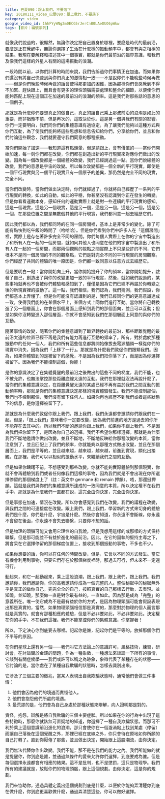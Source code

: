 ```yaml
---
title: 巴夏090：跟上我們，不要落下
key: 20180111_video_巴夏090：跟上我們，不要落下
category: video
google_video_id: 1hhFYyWNg2m0ECG5rJerCnB0LAeOUO6pWkw
tags: [影片｜編號系列]
---
```


就像我們說過的，很顯然，無論你決定把自己置身於哪裡，要麼是時代的最前沿，要麼是正在覺醒中，無論你選擇了生活在什麼樣的振動頻率中，都會有與之相稱的結果。我現在要解釋和描述其中一個事實，那就是你們最前沿的臨界意識，和我們及像我們這樣的外星人有關的這場振動的浪潮。

一段時間以前，以你們計算的時間來說，我們告訴過你們事情正在加速。而如果你們還沒有將自己快速到與你們真正的激情相一致——不是說你們不能晚些時候再做——但是你們晚些時候再做的話會使得那更加的困難，因為那樣你們會感覺到不得不加緊、趕快跟上，而且會有更多的理性頭腦需要處理和整合的細節，以便使你們能夠匹配上現在這個正在加速的最前沿的浪潮的頻率。這是我們對那些話的意思的一個例子。

那就是為什麼你們要想真正的做自己，真正的讓自己乘上那波前沿的浪潮是如此的重要，而非猶豫不前，但是再次的，這取決於你。這是另一個與我們有關的影響。你們一定要明白，我們同你們的集體意識有過協定，為了讓我們能夠以這種方式與你們互動，為了使我們能夠將這些思想和信息告知給你們，分享給你們，並且和你們討論這些觀念，我們就要遵守我們同意的那種振動。

當你們開始了加速——我知道這有點頭暈，但是請跟上，會有價值的——當你們開始加速，每一刻你們都在改變，你們都在創造出新的平行現實來對應你們做出的改變。因為每一個改變都是一個總體的改變，我們已經說過這一點。當你們說總體的改變，我們的意思是宇宙的改變。所以每次改變都是一個全新的平行現實。即使是一個平行現實與另一個平行現實只有一個原子的差異，那仍然是完全不同的現實，完全不同。

當你們改變時，當你們做出決定時，你們就經過了，你就將自己經歷了一系列的平行現實的轉換，如此的自動，如此的平穩，你甚至沒有認識到你正在發生的轉變。但是你看看運動本身，感知任何的運動實際上就是對一些連續的平行現實的感知。這是一個現實，這是另一個現實，這是另一個，這是另一個，這是另一個，這是另一個，在那些位置之間是無數個其他的平行現實，我們都同意一起去經歷它們。

因此我們都以為，我們都同時的在同一個房間裡，基本上是非常少的變化，除了可能有點快到吃午飯的時間了（哈哈哈）。但是你們看到你們中許多人在「這個房間」裡，實際上是存在著許多完全不同的房間。你們每個人實際上在你的宇宙中製造出了和所有人在一起的一個房間，就如同其他人也同意在他們的宇宙中製造出了和所有人在一起的一個房間，而那兩個觀察的視點之間實際上不只是些許的不同，它們根本不是同一個房間的不同的觀察點，它們是對完全不同的平行現實的房間觀察。你們經歷了共同的體驗的唯一原因是，你們都一致同意以任意方式去經歷它。

但是要明白一點：當你開始向上升，當你開始提升了你的頻率，當你開始提升，啟發了自己，創造出了與你的改變更加一致的平行現實，然後，就如我們說過的，某些事物就再也不會被你們體驗和感知到了，僅僅是因為它們已經不再屬於你轉變之後的新現實裡的振動了。這一點，我們相信，我們認為，我們猜測，我們假設，你們都基本上弄懂了。但是你可能沒有認識到的是，我們已經同你們的更高意識達成一致，使得我們能夠在某個水平上，某個方式上同你們進行互動。當你將自己轉換進了另一個層面上，你會在那個層面上感知到我們的那個面向，並且可以互動；但是如果你沒轉變進入那個層面，你就不會感知到我們在那個層面上同意的與你們的互動。

隨著事情的改變，隨著你們的集體意識到了臨界轉換的最前沿，那些距離覺醒的最前沿太遠的位置已經不再是我們有能力再進行互動的頻率了。所有，對於處於那種振動中的任何一個人，我們和所有這些信息都將開始像拔去電源插頭一樣從你們的現實中消失，因為我們「上移了一行」。那就是為什麼我們敦促你們跟緊我們。因為，如果你體驗到的是被留下的感覺，不是因為我們把你落下了，而是因為你選擇被留下。因為我們不能控制這個，你能！

是你的意識決定了在集體覺醒的最前沿之後做出的這些不同的梯度，我們不能，也不被允許，也無法掌控那些距離底線太遠的互動。我們在那裡就沒法再說什麼了。當你們的集體意識決定，在距離覺醒太遠的某處已經不再有益於我們之間互動的振動頻率時，那就是你們的集體意識決定那樣的現實體驗發生。我們不能控制那個，我們也不控制那個，我們沒有留下任何人。如果你再也經歷不到我們或者這些狀態下的信息，是你選擇被留下了。

那就是為什麼我們敦促你跟上我們，跟上我們，我們永遠都會邀請你們跟我們在一起。但是，「跟上我們」意味著你一定要改變，因為我們前進的地方是過去的你所不能存在去其中的。所以我們不斷的邀請你跟上我們，如果你不跟上我們，不是因為我們把你留下了，是因為你自己的選擇。我們不希望你那樣選擇，那就是為什麼我們不斷地邀請你做出改變，並且不斷地，不斷地反映給你那種改變的本質，當你注意到了，並且匹配上了我們的頻率，你就能夠以那種方式做出改變，並且在那個層面上，我們是平等的，並且越來越，越來越，越來越，前進到實現，顯化出接觸。在那裡，我們可以以相似的振動水平，來繼續我們之間的互動。

但是如果你躊躇不前，不想感受到那些改變，你就不能夠實際體驗到那個現實，你就不會再體驗到我們或者任何像我們這樣的事物，因為我們就是不會出現在你所選擇停留的那個梯度上了（註：英文中 germane 和 remain 押韻）。唔，那還挺押韻。這就是我們與你們的集體意識所達成的一致同意的本質，所以決定權不在我們手中，那就是為什麼我們一直都在說，這完全由你決定，完全由你決定。

但是事態在加速，情況在改變。所以你會感覺到我們在改變，我們的議程在改變，與我們之間的可連接度在改變。跟上我們，跟上我們，學習新的方式來切身的體驗我們是什麼，你們是什麼，宇宙是什麼。然後你會知道，你永遠不會斷線，你永遠不會留在後面，你永遠不會失去聯繫，只要你不想的話。

但是物理的頭腦可能又會用它理性的自我說，但是我想用這樣的或那樣的方式保持聯繫。但是那可能並不有益於進化的最前沿。因此，在它的固執的堅持主導之下，將會呆在它選擇停留的那個梯度位置上，接收到那個振動的事物，不多也不少。

如果你想要的話，你可以在任何的時間改變，但是，它會以不同的方式發生。當它有機會利用到事物，只要它們存在於那個梯度裡時，那過去可行，但未來不一定還可行。

動起來，和它一起動起來，乘上這股浪潮，跟上我們，跟上我們，跟上我們。我們邀請你，我們邀請你，你的高我邀請你成為一個完整的人。整個秘密中的秘密無外乎是真正的做你自己，完完全全的自己，按照真實的自己那樣去行動，去表現。並知曉。並知曉，那麼做一直是對你最有益的，一直如此。因為那是成為「完整」的意義所在。唯一使它成為不是最有益於你的方式，是因為物理頭腦可能會假設表現出那是真實的，當然，如果物理頭腦相信那是真實的，那麼對於物理的個人而言那就是真實的。就會有那種相應的體驗，但是不必非要如此，不必非要如此。決定權在你的手中，不在我們這裡，我們不能掌控你們的集體意識，你掌握著！

所以，下定決心你到底要去哪裡。記起你是誰，記起你們是平等的。放掉那個你們不平等的原因。

在你們星球上還有另一個——我們叫它方法論上的意識許可，風格技術，練習，研討會，在討論關於金錢的問題，作為一種象徵，一種想法來談論一下所有的事情，它談到有關症候學——我們或許可以稱之為跡象，象徵代表了某種存在的狀態——它討論的是，當你處在了某種自我欺騙的狀態時，怎樣去識別出來。

它涉及了三個主要的徵兆，當某人表現出自我欺騙狀態時，通常他們會做三件事情：

1. 他們會因為他們的境遇而責怪他人。
2. 他們會抱怨他們所處的境遇。
3. 最荒謬的是，他們會為自己身處於那種狀態來辯解，向人證明那是對的。

責怪，抱怨，辯解是將自我欺騙的三個主要症狀。所以如果在你的行為中出現了這些特徵時，那麼你就該無可置疑地的知道，你選擇了一種自我欺騙狀態。而那可不利於乘上這個意識前沿進化的浪潮。那只會使你在一個漩渦點上找到某處（停留）而讓自己落後在這個覺醒之外，那裡已經在底線之外，你只會待在原地如你所願的自己打轉了。直到你厭倦了那些，並且做出決定，開始跟上這股潮流，由你決定。

我們無法代替你作出改變。我們不能，那不是在我們的能力之內。我們所能做的就是提醒你，你到底是誰，並通過無條件的愛來允許你們選擇，到底要成為誰。但是每個選擇永遠都會有相應的結果。這不是批判，也不是懲罰，這只是物理學。我們所有的建議就是，放鬆你們的物理頭腦，跟上這個規劃。由你決定，這是你的規劃。

我們來協助你，通過具體定義出這個規劃到底是什麼，以便於你能夠弄清楚你到底在做什麼，你到底更喜歡做什麼，通過弄清楚這些，你可以做好選擇。
